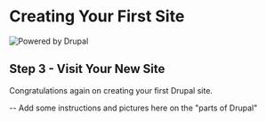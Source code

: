 # Creating Your First Site

![Powered by Drupal](../../images/unit-1-preparing-your-development-environment/creating-a-site/creating-a-site_3-1.JPG)


## Step 3 - Visit Your New Site

Congratulations again on creating your first Drupal site.


-- Add some instructions and pictures here on the "parts of Drupal"
